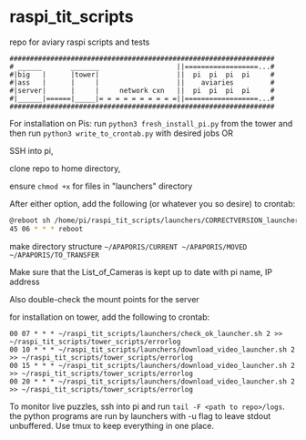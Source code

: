 # raspi_tit_scripts
repo for aviary raspi scripts and tests
```
#################################################################
# ______       _______                   ||==================...#
#|big   |      |tower|                   ||  pi  pi  pi  pi     #
#|ass   |      |     |                   ||    aviaries         #
#|server|      |     |     network cxn   ||  pi  pi  pi  pi     #
#|______|======|_____|= = = = = = = = = =||==================...#
#################################################################
```
For installation on Pis:
run  ```python3 fresh_install_pi.py``` from the tower
and then run ```python3 write_to_crontab.py``` with desired jobs
OR

SSH into pi,

clone repo to home directory,

ensure ```chmod +x``` for files in "launchers" directory

After either option, add the following (or whatever you so desire) to crontab:
```bash
@reboot sh /home/pi/raspi_tit_scripts/launchers/CORRECTVERSION_launcher.sh 2 >> /home/pi/raspi_tit_scripts/tower_scripts/errorlog
45 06 * * * reboot
```
make directory structure ```~/APAPORIS/CURRENT ~/APAPORIS/MOVED ~/APAPORIS/TO_TRANSFER```

Make sure that the List_of_Cameras is kept up to date with pi name, IP address

Also double-check the mount points for the server

for installation on tower, add the following to crontab:
```
00 07 * * * ~/raspi_tit_scripts/launchers/check_ok_launcher.sh 2 >> ~/raspi_tit_scripts/tower_scripts/errorlog
00 10 * * * ~/raspi_tit_scripts/launchers/download_video_launcher.sh 2 >> ~/raspi_tit_scripts/tower_scripts/errorlog
00 15 * * * ~/raspi_tit_scripts/launchers/download_video_launcher.sh 2 >> ~/raspi_tit_scripts/tower_scripts/errorlog
00 20 * * * ~/raspi_tit_scripts/launchers/download_video_launcher.sh 2 >> ~/raspi_tit_scripts/tower_scripts/errorlog
```

To monitor live puzzles, ssh into pi and run ```tail -F <path to repo>/logs```. the python programs are run by launchers with -u flag to leave stdout unbuffered. Use tmux to keep everything in one place.
